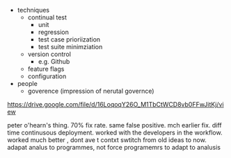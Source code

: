 
- techniques
  - continual test
    - unit
    - regression
    - test case prioriization
    - test suite minimziation
  - version control
    - e.g. Github
  - feature flags
  - configuration
- people
  - goverence (impression of nerutal governce) 
  
 
https://drive.google.com/file/d/16LoqoqY26O_M1TbCtWCD8vb0FFwJitKj/view


peter o'hearn's thing. 70% fix rate. same false positive. mch earlier fix. diff time continusous deployment. worked with the developers in the workflow. worked much better , dont ave t contxt swtitch from old ideas to now. adapat analus to programmes, not force programemrs to adapt to analusis

